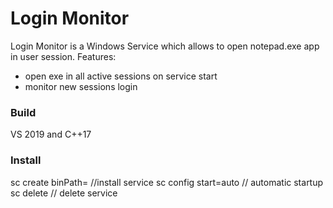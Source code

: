 # Login Monitor
Login Monitor is a Windows Service which allows to open notepad.exe app in user session.
Features:
- open exe in all active sessions on service start
- monitor new sessions login

### Build
VS 2019 and C++17

### Install
sc create <service name> binPath=<path to exe> //install service
sc config <service name> start=auto // automatic startup
sc delete <service name> // delete service

